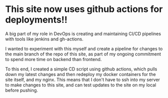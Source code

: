 # This site now uses github actions for deployments!!

A big part of my role in DevOps is creating and maintaining CI/CD pipelines with tools like jenkins and gh-actions.

I wanted to experiment with this myself and create a pipeline for changes to the main branch of the repo of this site, as part of my ongoing commitment to spend more time on backend than frontend.

To this end, I created a simple CD script using github actions, which pulls down my latest changes and then redeploy my docker containers for the site itself, and my nginx. This means that I don't have to ssh into my server to make changes to this site, and can test updates to the site on my local before pushing.

